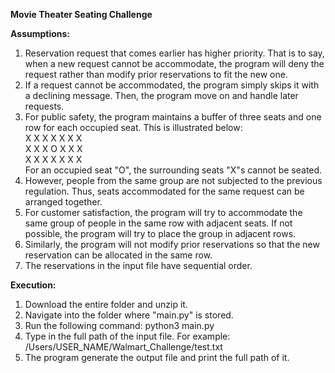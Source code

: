 **Movie Theater Seating Challenge**

**Assumptions:**
1. Reservation request that comes earlier has higher priority. That is to say, when a new request cannot be accommodate, the program will deny the request rather than modify prior reservations to fit the new one.
2. If a request cannot be accommodated, the program simply skips it with a declining message. Then, the program move on and handle later requests.
3. For public safety, the program maintains a buffer of three seats and one row for each occupied seat. This is illustrated below:  
    X X X X X X X  
    X X X O X X X  
    X X X X X X X  
   For an occupied seat "O", the surrounding seats "X"s cannot be seated.
4. However, people from the same group are not subjected to the previous regulation. Thus, seats accommodated for the same request can be arranged together.
5. For customer satisfaction, the program will try to accommodate the same group of people in the same row with adjacent seats. If not possible, the program will try to place the group in adjacent rows.
6. Similarly, the program will not modify prior reservations so that the new reservation can be allocated in the same row.
7. The reservations in the input file have sequential order.

**Execution:**
1. Download the entire folder and unzip it.
2. Navigate into the folder where "main.py" is stored.
3. Run the following command: python3 main.py
4. Type in the full path of the input file. For example: /Users/USER_NAME/Walmart_Challenge/test.txt
5. The program generate the output file and print the full path of it.
